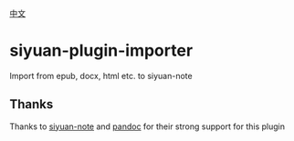 [中文](README_zh_CN.md)

# siyuan-plugin-importer

Import from epub, docx, html etc. to siyuan-note

## Thanks

Thanks to [siyuan-note](https://github.com/siyuan-note/siyuan) and [pandoc](https://github.com/jgm/pandoc) for their strong support for this plugin